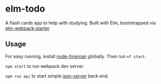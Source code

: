 # elm-todo
A flash cards app to help with studying. Built with  Elm, bootstrapped via [elm-webpack-starter](https://github.com/moarwick/elm-webpack-starter)


## Usage

For easy running, install [node-foreman](https://github.com/strongloop/node-foreman) globally. Then run `nf start`.

`npm start` to run webpack dev server.

`npm run api` to start simple [json-server](https://github.com/typicode/json-server) back end.
